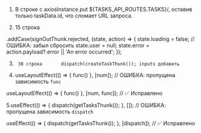 1.  В строке с axiosInstance.put ${TASKS_API_ROUTES.TASKS}/, оставив только taskData.id, что сломает URL запроса.

2. 15 строка 

.addCase(signOutThunk.rejected, (state, action) => {
    state.loading = false;
    // ОШИБКА: забыл сбросить state.user = null;
    state.error = action.payload?.error || 'An error occurred';
});

3.      30 строка       dispatch(createTaskThunk()); inputs добавить

4. useLayoutEffect(() => {
    func()
}, [num]); // ОШИБКА: пропущена зависимость `func`

useLayoutEffect(() => {
    func()
}, [num, func]); // ✅ Исправлено

5.useEffect(() => {
    dispatch(getTasksThunk());
}, []); // ОШИБКА: пропущена зависимость `dispatch`

useEffect(() => {
    dispatch(getTasksThunk());
}, [dispatch]); // ✅ Исправлено